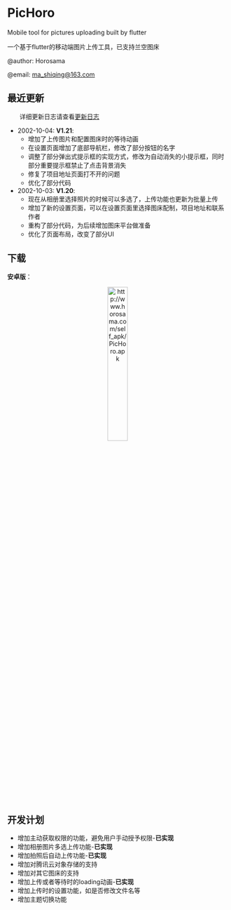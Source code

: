 # PicHoro

Mobile tool for pictures uploading built by flutter  

  
一个基于flutter的移动端图片上传工具，已支持兰空图床

@author: Horosama   

  
@email: ma_shiqing@163.com

## 最近更新

&emsp;&emsp;详细更新日志请查看[更新日志](https://github.com/Kuingsmile/PicHoro/blob/main/Version_update_log.md "更新日志")

- 2002-10-04: **V1.21**:
  - 增加了上传图片和配置图床时的等待动画
  - 在设置页面增加了底部导航栏，修改了部分按钮的名字
  - 调整了部分弹出式提示框的实现方式，修改为自动消失的小提示框，同时部分重要提示框禁止了点击背景消失
  - 修复了项目地址页面打不开的问题
  - 优化了部分代码
- 2002-10-03: **V1.20**:
  - 现在从相册里选择照片的时候可以多选了，上传功能也更新为批量上传
  - 增加了新的设置页面，可以在设置页面里选择图床配制，项目地址和联系作者
  - 重构了部分代码，为后续增加图床平台做准备
  - 优化了页面布局，改变了部分UI

## 下载

**安卓版**：

<div align =center>
<img src="http://imgx.horosama.com/admin_uploads/2022/10/2022_10_02_633977c5af2de.png" width=30% alt ='http://www.horosama.com/self_apk/PicHoro.apk'>
</div>

## 开发计划

- 增加主动获取权限的功能，避免用户手动授予权限-**已实现**
- 增加相册图片多选上传功能-**已实现**
- 增加拍照后自动上传功能-**已实现**
- 增加对腾讯云对象存储的支持
- 增加对其它图床的支持
- 增加上传或者等待时的loading动画-**已实现**
- 增加上传时的设置功能，如是否修改文件名等
- 增加主题切换功能
